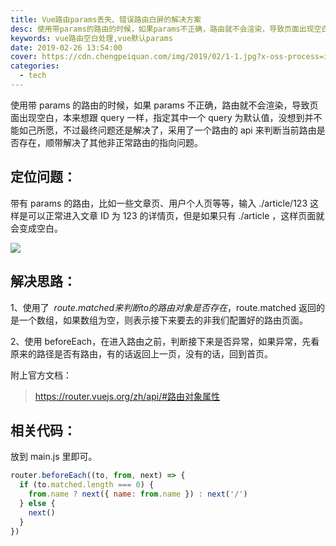 ```yaml
---
title: Vue路由params丢失、错误路由白屏的解决方案
desc: 使用带params的路由的时候，如果params不正确，路由就不会渲染，导致页面出现空白，本来想跟query一样，指定其中一个query为默认值，没想到并不能如己所愿，不过最终问题还是解决了，采用了一个路由的api来判断当前路由是否存在，顺带解决了其他非正常路由的指向问题。
keywords: vue路由空白处理,vue默认params
date: 2019-02-26 13:54:00
cover: https://cdn.chengpeiquan.com/img/2019/02/1-1.jpg?x-oss-process=image/interlace,1
categories:
  - tech
---
```


使用带 params 的路由的时候，如果 params 不正确，路由就不会渲染，导致页面出现空白，本来想跟 query 一样，指定其中一个 query 为默认值，没想到并不能如己所愿，不过最终问题还是解决了，采用了一个路由的 api 来判断当前路由是否存在，顺带解决了其他非正常路由的指向问题。

## 定位问题：

带有 params 的路由，比如一些文章页、用户个人页等等，输入 ./article/123 这样是可以正常进入文章 ID 为 123 的详情页，但是如果只有 ./article ，这样页面就会变成空白。

![](https://cdn.chengpeiquan.com/img/2019/02/1.jpg?x-oss-process=image/interlace,1)

## 解决思路：

1、使用了  $route.matched 来判断to的路由对象是否存在，$route.matched 返回的是一个数组，如果数组为空，则表示接下来要去的非我们配置好的路由页面。

2、使用 beforeEach，在进入路由之前，判断接下来是否异常，如果异常，先看原来的路径是否有路由，有的话返回上一页，没有的话，回到首页。

附上官方文档：

> https://router.vuejs.org/zh/api/#路由对象属性

## 相关代码：

放到 main.js 里即可。

```javascript
router.beforeEach((to, from, next) => {
  if (to.matched.length === 0) {
    from.name ? next({ name: from.name }) : next('/')
  } else {
    next()
  }
})
```
